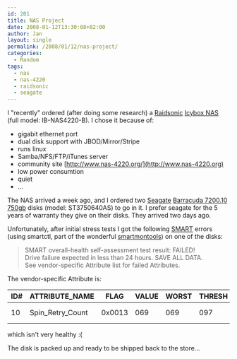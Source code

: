 ```yaml
---
id: 201
title: NAS Project
date: 2008-01-12T13:30:08+02:00
author: Jan
layout: single
permalink: /2008/01/12/nas-project/
categories:
  - Random
tags:
  - nas
  - nas-4220
  - raidsonic
  - seagate
---
```

I "recently" ordered (after doing some research) a [Raidsonic](http://www.raidsonic.de) [Icybox NAS](http://www.raidsonic.de/en/pages/products/external_cases.php?we_objectID=5052) (full model: IB-NAS4220-B). I chose it because of:

  * gigabit ethernet port
  * dual disk support with JBOD/Mirror/Stripe
  * runs linux
  * Samba/NFS/FTP/iTunes server
  * community site [http://www.nas-4220.org/](http://www.nas-4220.org)
  * low power consumtion
  * quiet
  * ...

The NAS arrived a week ago, and I ordered two [Seagate](http://www.seagate.com) [Barracuda 7200.10 750gb](http://www.seagate.com/ww/v/index.jsp?vgnextoid=e2af99f4fa74c010VgnVCM100000dd04090aRCRD&locale=en-US) disks (model: ST3750640AS) to go in it. I prefer seagate for the 5 years of warranty they give on their disks. They arrived two days ago.

Unfortunately, after initial stress tests I got the following [SMART](http://en.wikipedia.org/wiki/Self-Monitoring,_Analysis,_and_Reporting_Technology) errors (using smartctl, part of the wonderful [smartmontools](http://smartmontools.sourceforge.net/)) on one of the disks:

> SMART overall-health self-assessment test result: FAILED!  
> Drive failure expected in less than 24 hours. SAVE ALL DATA.  
> See vendor-specific Attribute list for failed Attributes. 

The vendor-specific Attribute is:

| ID# | ATTRIBUTE_NAME | FLAG | VALUE | WORST | THRESH | TYPE | UPDATED | WHEN_FAILED | RAW_VALUE | 
| --- | --- | --- | --- | --- | --- | --- | --- | --- | --- |
| 10 | Spin_Retry_Count | 0x0013 | 069 | 069 | 097 | Pre-fail | Always | FAILING_NOW | 

which isn't very healthy :(

The disk is packed up and ready to be shipped back to the store...